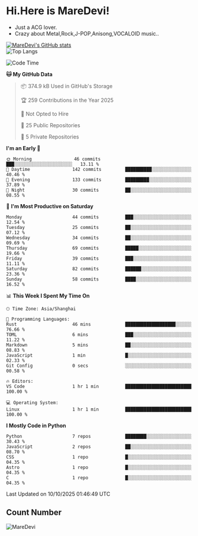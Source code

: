 # Hi.Here is MareDevi!

- Just a ACG lover.
- Crazy about Metal,Rock,J-POP,Anisong,VOCALOID music..

[![MareDevi's GitHub stats](https://github-readme-stats.vercel.app/api?username=MareDevi&show_icons=true&theme=algolia)](https://github.com/anuraghazra/github-readme-stats)  
![Top Langs](https://github-readme-stats.vercel.app/api/top-langs/?username=MareDevi&layout=compact&theme=algolia)

<!--START_SECTION:waka-->
![Code Time](http://img.shields.io/badge/Code%20Time-322%20hrs%2027%20mins-blue)

**🐱 My GitHub Data** 

> 📦 374.9 kB Used in GitHub's Storage 
 > 
> 🏆 259 Contributions in the Year 2025
 > 
> 🚫 Not Opted to Hire
 > 
> 📜 25 Public Repositories 
 > 
> 🔑 5 Private Repositories 
 > 
**I'm an Early 🐤** 

```text
🌞 Morning                46 commits          ███░░░░░░░░░░░░░░░░░░░░░░   13.11 % 
🌆 Daytime                142 commits         ██████████░░░░░░░░░░░░░░░   40.46 % 
🌃 Evening                133 commits         █████████░░░░░░░░░░░░░░░░   37.89 % 
🌙 Night                  30 commits          ██░░░░░░░░░░░░░░░░░░░░░░░   08.55 % 
```
📅 **I'm Most Productive on Saturday** 

```text
Monday                   44 commits          ███░░░░░░░░░░░░░░░░░░░░░░   12.54 % 
Tuesday                  25 commits          ██░░░░░░░░░░░░░░░░░░░░░░░   07.12 % 
Wednesday                34 commits          ██░░░░░░░░░░░░░░░░░░░░░░░   09.69 % 
Thursday                 69 commits          █████░░░░░░░░░░░░░░░░░░░░   19.66 % 
Friday                   39 commits          ███░░░░░░░░░░░░░░░░░░░░░░   11.11 % 
Saturday                 82 commits          ██████░░░░░░░░░░░░░░░░░░░   23.36 % 
Sunday                   58 commits          ████░░░░░░░░░░░░░░░░░░░░░   16.52 % 
```


📊 **This Week I Spent My Time On** 

```text
🕑︎ Time Zone: Asia/Shanghai

💬 Programming Languages: 
Rust                     46 mins             ███████████████████░░░░░░   76.66 % 
TOML                     6 mins              ███░░░░░░░░░░░░░░░░░░░░░░   11.22 % 
Markdown                 5 mins              ██░░░░░░░░░░░░░░░░░░░░░░░   08.83 % 
JavaScript               1 min               █░░░░░░░░░░░░░░░░░░░░░░░░   02.33 % 
Git Config               0 secs              ░░░░░░░░░░░░░░░░░░░░░░░░░   00.58 % 

🔥 Editors: 
VS Code                  1 hr 1 min          █████████████████████████   100.00 % 

💻 Operating System: 
Linux                    1 hr 1 min          █████████████████████████   100.00 % 
```

**I Mostly Code in Python** 

```text
Python                   7 repos             ████████░░░░░░░░░░░░░░░░░   30.43 % 
JavaScript               2 repos             ██░░░░░░░░░░░░░░░░░░░░░░░   08.70 % 
CSS                      1 repo              █░░░░░░░░░░░░░░░░░░░░░░░░   04.35 % 
Astro                    1 repo              █░░░░░░░░░░░░░░░░░░░░░░░░   04.35 % 
C                        1 repo              █░░░░░░░░░░░░░░░░░░░░░░░░   04.35 % 
```




 Last Updated on 10/10/2025 01:46:49 UTC
<!--END_SECTION:waka-->

## Count Number
![MareDevi](https://count.getloli.com/get/@maredevi?theme=moebooru-h)  

<!---
MareDevi/MareDevi is a ✨ special ✨ repository because its `README.md` (this file) appears on your GitHub profile.
You can click the Preview link to take a look at your changes.
--->
